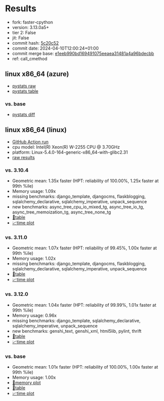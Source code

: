 # Results

- fork: faster-cpython
- version: 3.13.0a5+
- tier 2: False
- jit: False
- commit hash: [5c20c52](https://github.com/faster%2dcpython/cpython/commit/5c20c52)
- commit date: 2024-04-10T12:00:24+01:00
- commit merge base: [e1eeb990bd169491075eeaea31481a4a96bdecbb](https://github.com/faster%2dcpython/cpython/commit/e1eeb990bd169491075eeaea31481a4a96bdecbb)
- ref: call_cmethod

## linux x86_64 (azure)

- [pystats raw](bm-20240410-azure-x86_64-faster%252dcpython-call_cmethod-3.13.0a5%2B-5c20c52-pystats.json)
- [pystats table](bm-20240410-azure-x86_64-faster%252dcpython-call_cmethod-3.13.0a5%2B-5c20c52-pystats.md)

### vs. base

- [pystats diff](bm-20240410-azure-x86_64-faster%252dcpython-call_cmethod-3.13.0a5%2B-5c20c52-pystats-vs-base.md)

## linux x86_64 (linux)

- [GitHub Action run](https://github.com/faster-cpython/benchmarking/actions/runs/8630185984)
- cpu model: Intel(R) Xeon(R) W-2255 CPU @ 3.70GHz
- platform: Linux-5.4.0-164-generic-x86_64-with-glibc2.31
- [raw results](bm-20240410-linux-x86_64-faster%252dcpython-call_cmethod-3.13.0a5%2B-5c20c52.json)

### vs. 3.10.4

- Geometric mean: 1.35x faster (HPT: reliability of 100.00%, 1.25x faster at 99th %ile)
- Memory usage: 1.09x
- missing benchmarks: django_template, djangocms, flaskblogging, sqlalchemy_declarative, sqlalchemy_imperative, unpack_sequence
- new benchmarks: async_tree_cpu_io_mixed_tg, async_tree_io_tg, async_tree_memoization_tg, async_tree_none_tg
- [📄table](bm-20240410-linux-x86_64-faster%252dcpython-call_cmethod-3.13.0a5%2B-5c20c52-vs-3.10.4.md)
- [📈time plot](bm-20240410-linux-x86_64-faster%252dcpython-call_cmethod-3.13.0a5%2B-5c20c52-vs-3.10.4.png)

### vs. 3.11.0

- Geometric mean: 1.07x faster (HPT: reliability of 99.45%, 1.00x faster at 99th %ile)
- Memory usage: 1.02x
- missing benchmarks: django_template, djangocms, flaskblogging, sqlalchemy_declarative, sqlalchemy_imperative, unpack_sequence
- [📄table](bm-20240410-linux-x86_64-faster%252dcpython-call_cmethod-3.13.0a5%2B-5c20c52-vs-3.11.0.md)
- [📈time plot](bm-20240410-linux-x86_64-faster%252dcpython-call_cmethod-3.13.0a5%2B-5c20c52-vs-3.11.0.png)

### vs. 3.12.0

- Geometric mean: 1.04x faster (HPT: reliability of 99.99%, 1.01x faster at 99th %ile)
- Memory usage: 0.96x
- missing benchmarks: django_template, sqlalchemy_declarative, sqlalchemy_imperative, unpack_sequence
- new benchmarks: genshi_text, genshi_xml, html5lib, pylint, thrift
- [📄table](bm-20240410-linux-x86_64-faster%252dcpython-call_cmethod-3.13.0a5%2B-5c20c52-vs-3.12.0.md)
- [📈time plot](bm-20240410-linux-x86_64-faster%252dcpython-call_cmethod-3.13.0a5%2B-5c20c52-vs-3.12.0.png)

### vs. base

- Geometric mean: 1.01x faster (HPT: reliability of 100.00%, 1.00x faster at 99th %ile)
- Memory usage: 1.00x
- [🧠memory plot](bm-20240410-linux-x86_64-faster%252dcpython-call_cmethod-3.13.0a5%2B-5c20c52-vs-base-mem.png)
- [📄table](bm-20240410-linux-x86_64-faster%252dcpython-call_cmethod-3.13.0a5%2B-5c20c52-vs-base.md)
- [📈time plot](bm-20240410-linux-x86_64-faster%252dcpython-call_cmethod-3.13.0a5%2B-5c20c52-vs-base.png)

